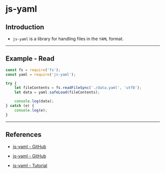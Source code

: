 # js-yaml

## Introduction

* `js-yaml` is a library for handling files in the `YAML` format.

---

## Example - Read

```js
const fs = require('fs');
const yaml = require('js-yaml');

try {
    let fileContents = fs.readFileSync('./data.yaml', 'utf8');
    let data = yaml.safeLoad(fileContents);

    console.log(data);
} catch (e) {
    console.log(e);
}
```

---

## References

* [js-yaml - GitHub](https://github.com/nodeca/js-yaml)

* [js-yaml - GitHub](https://github.com/nodeca/js-yaml)

* [js-yaml - Tutorial](https://stackabuse.com/reading-and-writing-yaml-to-a-file-in-node-js-javascript/)